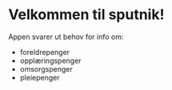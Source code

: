 # Velkommen til sputnik!

Appen svarer ut behov for info om:
- foreldrepenger
- opplæringspenger
- omsorgspenger
- pleiepenger
